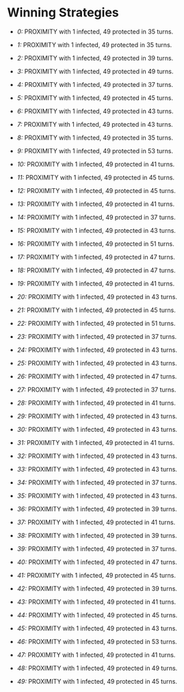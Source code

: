 # Winning Strategies

* _0:_ PROXIMITY with 1 infected, 49 protected in 35 turns.


* _1:_ PROXIMITY with 1 infected, 49 protected in 35 turns.


* _2:_ PROXIMITY with 1 infected, 49 protected in 39 turns.


* _3:_ PROXIMITY with 1 infected, 49 protected in 49 turns.


* _4:_ PROXIMITY with 1 infected, 49 protected in 37 turns.


* _5:_ PROXIMITY with 1 infected, 49 protected in 45 turns.


* _6:_ PROXIMITY with 1 infected, 49 protected in 43 turns.


* _7:_ PROXIMITY with 1 infected, 49 protected in 43 turns.


* _8:_ PROXIMITY with 1 infected, 49 protected in 35 turns.


* _9:_ PROXIMITY with 1 infected, 49 protected in 53 turns.


* _10:_ PROXIMITY with 1 infected, 49 protected in 41 turns.


* _11:_ PROXIMITY with 1 infected, 49 protected in 45 turns.


* _12:_ PROXIMITY with 1 infected, 49 protected in 45 turns.


* _13:_ PROXIMITY with 1 infected, 49 protected in 41 turns.


* _14:_ PROXIMITY with 1 infected, 49 protected in 37 turns.


* _15:_ PROXIMITY with 1 infected, 49 protected in 43 turns.


* _16:_ PROXIMITY with 1 infected, 49 protected in 51 turns.


* _17:_ PROXIMITY with 1 infected, 49 protected in 47 turns.


* _18:_ PROXIMITY with 1 infected, 49 protected in 47 turns.


* _19:_ PROXIMITY with 1 infected, 49 protected in 41 turns.


* _20:_ PROXIMITY with 1 infected, 49 protected in 43 turns.


* _21:_ PROXIMITY with 1 infected, 49 protected in 45 turns.


* _22:_ PROXIMITY with 1 infected, 49 protected in 51 turns.


* _23:_ PROXIMITY with 1 infected, 49 protected in 37 turns.


* _24:_ PROXIMITY with 1 infected, 49 protected in 43 turns.


* _25:_ PROXIMITY with 1 infected, 49 protected in 43 turns.


* _26:_ PROXIMITY with 1 infected, 49 protected in 47 turns.


* _27:_ PROXIMITY with 1 infected, 49 protected in 37 turns.


* _28:_ PROXIMITY with 1 infected, 49 protected in 41 turns.


* _29:_ PROXIMITY with 1 infected, 49 protected in 43 turns.


* _30:_ PROXIMITY with 1 infected, 49 protected in 43 turns.


* _31:_ PROXIMITY with 1 infected, 49 protected in 41 turns.


* _32:_ PROXIMITY with 1 infected, 49 protected in 43 turns.


* _33:_ PROXIMITY with 1 infected, 49 protected in 43 turns.


* _34:_ PROXIMITY with 1 infected, 49 protected in 37 turns.


* _35:_ PROXIMITY with 1 infected, 49 protected in 43 turns.


* _36:_ PROXIMITY with 1 infected, 49 protected in 39 turns.


* _37:_ PROXIMITY with 1 infected, 49 protected in 41 turns.


* _38:_ PROXIMITY with 1 infected, 49 protected in 39 turns.


* _39:_ PROXIMITY with 1 infected, 49 protected in 37 turns.


* _40:_ PROXIMITY with 1 infected, 49 protected in 47 turns.


* _41:_ PROXIMITY with 1 infected, 49 protected in 45 turns.


* _42:_ PROXIMITY with 1 infected, 49 protected in 39 turns.


* _43:_ PROXIMITY with 1 infected, 49 protected in 41 turns.


* _44:_ PROXIMITY with 1 infected, 49 protected in 45 turns.


* _45:_ PROXIMITY with 1 infected, 49 protected in 43 turns.


* _46:_ PROXIMITY with 1 infected, 49 protected in 53 turns.


* _47:_ PROXIMITY with 1 infected, 49 protected in 41 turns.


* _48:_ PROXIMITY with 1 infected, 49 protected in 49 turns.


* _49:_ PROXIMITY with 1 infected, 49 protected in 45 turns.


